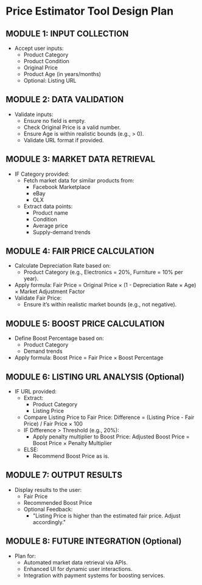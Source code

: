 # Price Estimator Tool Design Plan

## MODULE 1: INPUT COLLECTION
- Accept user inputs:
    - Product Category
    - Product Condition
    - Original Price
    - Product Age (in years/months)
    - Optional: Listing URL

## MODULE 2: DATA VALIDATION
- Validate inputs:
    - Ensure no field is empty.
    - Check Original Price is a valid number.
    - Ensure Age is within realistic bounds (e.g., > 0).
    - Validate URL format if provided.

## MODULE 3: MARKET DATA RETRIEVAL
- IF Category provided:
    - Fetch market data for similar products from:
        - Facebook Marketplace
        - eBay
        - OLX
    - Extract data points:
        - Product name
        - Condition
        - Average price
        - Supply-demand trends

## MODULE 4: FAIR PRICE CALCULATION
- Calculate Depreciation Rate based on:
    - Product Category (e.g., Electronics = 20%, Furniture = 10% per year).
- Apply formula:
    Fair Price = Original Price × (1 - Depreciation Rate × Age) × Market Adjustment Factor
- Validate Fair Price:
    - Ensure it’s within realistic market bounds (e.g., not negative).

## MODULE 5: BOOST PRICE CALCULATION
- Define Boost Percentage based on:
    - Product Category
    - Demand trends
- Apply formula:
    Boost Price = Fair Price × Boost Percentage

## MODULE 6: LISTING URL ANALYSIS (Optional)
- IF URL provided:
    - Extract:
        - Product Category
        - Listing Price
    - Compare Listing Price to Fair Price:
        Difference = (Listing Price - Fair Price) / Fair Price × 100
    - IF Difference > Threshold (e.g., 20%):
        - Apply penalty multiplier to Boost Price:
            Adjusted Boost Price = Boost Price × Penalty Multiplier
    - ELSE:
        - Recommend Boost Price as is.

## MODULE 7: OUTPUT RESULTS
- Display results to the user:
    - Fair Price
    - Recommended Boost Price
    - Optional Feedback:
        - "Listing Price is higher than the estimated fair price. Adjust accordingly."

## MODULE 8: FUTURE INTEGRATION (Optional)
- Plan for:
    - Automated market data retrieval via APIs.
    - Enhanced UI for dynamic user interactions.
    - Integration with payment systems for boosting services.

